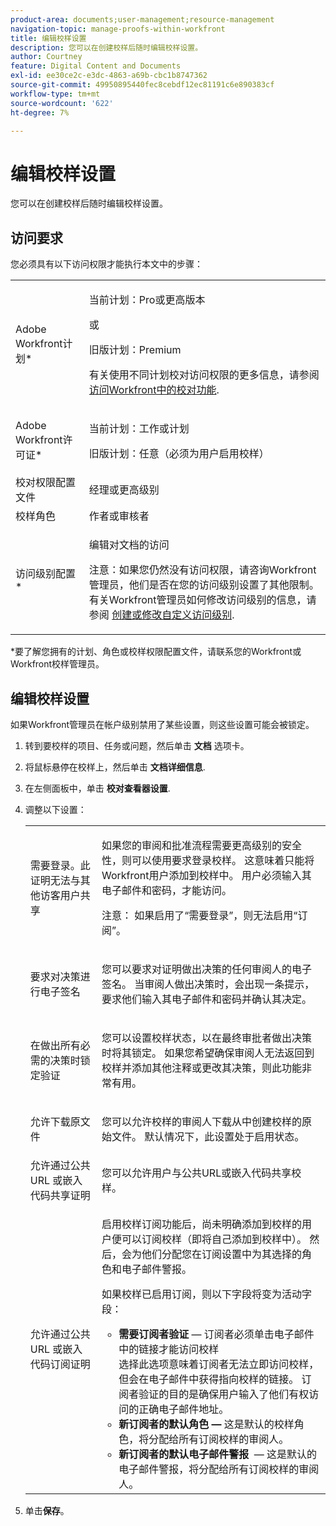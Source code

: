 ```yaml
---
product-area: documents;user-management;resource-management
navigation-topic: manage-proofs-within-workfront
title: 编辑校样设置
description: 您可以在创建校样后随时编辑校样设置。
author: Courtney
feature: Digital Content and Documents
exl-id: ee30ce2c-e3dc-4863-a69b-cbc1b8747362
source-git-commit: 49950895440fec8cebdf12ec81191c6e890383cf
workflow-type: tm+mt
source-wordcount: '622'
ht-degree: 7%

---
```


# 编辑校样设置

您可以在创建校样后随时编辑校样设置。

## 访问要求

您必须具有以下访问权限才能执行本文中的步骤：

<table style="table-layout:auto"> 
 <col> 
 <col> 
 <tbody> 
  <tr> 
   <td role="rowheader">Adobe Workfront计划*</td> 
   <td> <p>当前计划：Pro或更高版本</p> <p>或</p> <p>旧版计划：Premium</p> <p>有关使用不同计划校对访问权限的更多信息，请参阅 <a href="/help/quicksilver/administration-and-setup/manage-workfront/configure-proofing/access-to-proofing-functionality.md" class="MCXref xref">访问Workfront中的校对功能</a>.</p> </td> 
  </tr> 
  <tr> 
   <td role="rowheader">Adobe Workfront许可证*</td> 
   <td> <p>当前计划：工作或计划</p> <p>旧版计划：任意（必须为用户启用校样）</p> </td> 
  </tr> 
  <tr> 
   <td role="rowheader">校对权限配置文件 </td> 
   <td>经理或更高级别</td> 
  </tr> 
  <tr> 
   <td role="rowheader">校样角色</td> 
   <td>作者或审核者</td> 
  </tr> 
  <tr> 
   <td role="rowheader">访问级别配置*</td> 
   <td> <p>编辑对文档的访问</p> <p>注意：如果您仍然没有访问权限，请咨询Workfront管理员，他们是否在您的访问级别设置了其他限制。 有关Workfront管理员如何修改访问级别的信息，请参阅 <a href="../../../administration-and-setup/add-users/configure-and-grant-access/create-modify-access-levels.md" class="MCXref xref">创建或修改自定义访问级别</a>.</p> </td> 
  </tr> 
 </tbody> 
</table>

&#42;要了解您拥有的计划、角色或校样权限配置文件，请联系您的Workfront或Workfront校样管理员。

## 编辑校样设置

如果Workfront管理员在帐户级别禁用了某些设置，则这些设置可能会被锁定。

1. 转到要校样的项目、任务或问题，然后单击 **文档** 选项卡。
1. 将鼠标悬停在校样上，然后单击 **文档详细信息**.
1. 在左侧面板中，单击 **校对查看器设置**.
1. 调整以下设置：

   <table style="table-layout:auto"> 
    <col> 
    <col> 
    <tbody> 
     <tr> 
      <td role="rowheader">需要登录。此证明无法与其他访客用户共享</td> 
      <td> <p>如果您的审阅和批准流程需要更高级别的安全性，则可以使用要求登录校样。 这意味着只能将Workfront用户添加到校样中。 用户必须输入其电子邮件和密码，才能访问。</p> <p>注意： <em style="font-style: normal;">如果启用了“需要登录”，则无法启用“订阅”。</em> </p> </td> 
     </tr> 
     <tr> 
      <td role="rowheader">要求对决策进行电子签名</td> 
      <td> <p>您可以要求对证明做出决策的任何审阅人的电子签名。 当审阅人做出决策时，会出现一条提示，要求他们输入其电子邮件和密码并确认其决定。 <!--
         <MadCap:conditionalText data-mc-conditions="QuicksilverOrClassic.Draft mode">
          For more information, see 
          <a href="../../../workfront-proof/wp-acct-admin/managing-security/electronic-sigs-in-wp.md" class="MCXref xref">Understanding electronic signatures in Workfront Proof</a>
         </MadCap:conditionalText>
        --></p> </td> 
     </tr> 
     <tr> 
      <td role="rowheader">在做出所有必需的决策时锁定验证</td> 
      <td> <p>您可以设置校样状态，以在最终审批者做出决策时将其锁定。 如果您希望确保审阅人无法返回到校样并添加其他注释或更改其决策，则此功能非常有用。</p> </td> 
     </tr> 
     <tr> 
      <td role="rowheader">允许下载原文件</td> 
      <td> <p>您可以允许校样的审阅人下载从中创建校样的原始文件。 默认情况下，此设置处于启用状态。</p> </td> 
     </tr> 
     <tr> 
      <td role="rowheader">允许通过公共 URL 或嵌入代码共享证明</td> 
      <td>您可以允许用户与公共URL或嵌入代码共享校样。 </td> 
     </tr> 
     <tr> 
      <td role="rowheader">允许通过公共 URL 或嵌入代码订阅证明</td> 
      <td> <p>启用校样订阅功能后，尚未明确添加到校样的用户便可以订阅校样（即将自己添加到校样中）。 然后，会为他们分配您在订阅设置中为其选择的角色和电子邮件警报。</p> <p>如果校样已启用订阅，则以下字段将变为活动字段：</p> 
       <ul> 
        <li><strong>需要订阅者验证</strong>  — 订阅者必须单击电子邮件中的链接才能访问校样<br>选择此选项意味着订阅者无法立即访问校样，但会在电子邮件中获得指向校样的链接。 订阅者验证的目的是确保用户输入了他们有权访问的正确电子邮件地址。</li> 
        <li><strong>新订阅者的默认角色 — </strong> 这是默认的校样角色，将分配给所有订阅校样的审阅人。</li> 
        <li><strong>新订阅者的默认电子邮件警报</strong>  — 这是默认的电子邮件警报，将分配给所有订阅校样的审阅人。</li> 
       </ul> </td> 
     </tr> 
    </tbody> 
   </table>

1. 单击&#x200B;**保存**。

 
